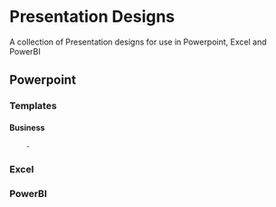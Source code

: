 # Presentation Designs
A collection of Presentation designs for use in Powerpoint, Excel and PowerBI

## Powerpoint 
  ### Templates
  #### Business
        - 
### Excel
### PowerBI
